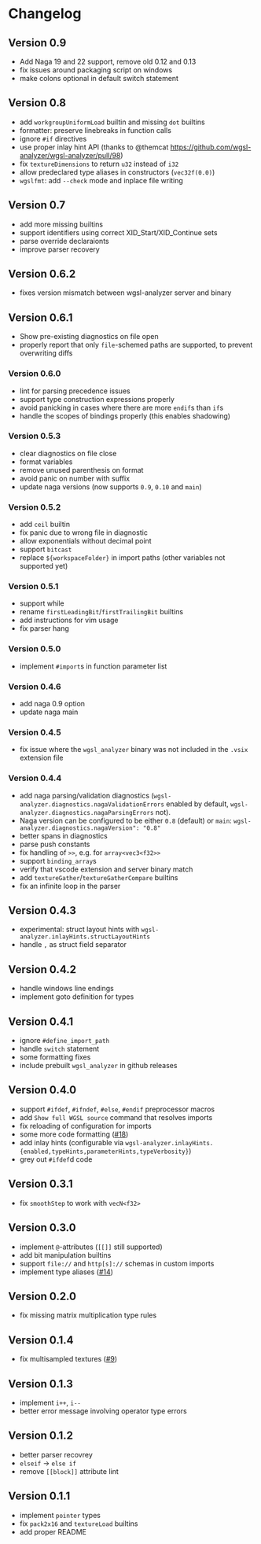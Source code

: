 # Changelog

## Version 0.9

- Add Naga 19 and 22 support, remove old 0.12 and 0.13
- fix issues around packaging script on windows
- make colons optional in default switch statement

## Version 0.8

- add `workgroupUniformLoad` builtin and missing `dot` builtins
- formatter: preserve linebreaks in function calls
- ignore `#if` directives
- use proper inlay hint API (thanks to @themcat <https://github.com/wgsl-analyzer/wgsl-analyzer/pull/98>)
- fix `textureDimensions` to return `u32` instead of `i32`
- allow predeclared type aliases in constructors (`vec32f(0.0)`)
- `wgslfmt`: add `--check` mode and inplace file writing

## Version 0.7

- add more missing builtins
- support identifiers using correct XID\_Start/XID\_Continue sets
- parse override declaraionts
- improve parser recovery

## Version 0.6.2

- fixes version mismatch between wgsl-analyzer server and binary

## Version 0.6.1

- Show pre-existing diagnostics on file open
- properly report that only `file`-schemed paths are supported, to prevent overwriting diffs

### Version 0.6.0

- lint for parsing precedence issues
- support type construction expressions properly
- avoid panicking in cases where there are more `endif`s than `if`s
- handle the scopes of bindings properly (this enables shadowing)

### Version 0.5.3

- clear diagnostics on file close
- format variables
- remove unused parenthesis on format
- avoid panic on number with suffix
- update naga versions (now supports `0.9`, `0.10` and `main`)

### Version 0.5.2

- add `ceil` builtin
- fix panic due to wrong file in diagnostic
- allow exponentials without decimal point
- support `bitcast`
- replace `${workspaceFolder}` in import paths (other variables not supported yet)

### Version 0.5.1

- support while
- rename `firstLeadingBit`/`firstTrailingBit` builtins
- add instructions for vim usage
- fix parser hang

### Version 0.5.0

- implement `#import`s in function parameter list

### Version 0.4.6

- add naga 0.9 option
- update naga main

### Version 0.4.5

- fix issue where the `wgsl_analyzer` binary was not included in the `.vsix` extension file

### Version 0.4.4

- add naga parsing/validation diagnostics (`wgsl-analyzer.diagnostics.nagaValidationErrors` enabled by default, `wgsl-analyzer.diagnostics.nagaParsingErrors` not).
- Naga version can be configured to be either `0.8` (default) or `main`: `wgsl-analyzer.diagnostics.nagaVersion": "0.8"`
- better spans in diagnostics
- parse push constants
- fix handling of `>>`, e.g. for `array<vec3<f32>>`
- support `binding_array`s
- verify that vscode extension and server binary match
- add `textureGather`/`textureGatherCompare` builtins
- fix an infinite loop in the parser

## Version 0.4.3

- experimental: struct layout hints with `wgsl-analyzer.inlayHints.structLayoutHints`
- handle `,` as struct field separator

## Version 0.4.2

- handle windows line endings
- implement goto definition for types

## Version 0.4.1

- ignore `#define_import_path`
- handle `switch` statement
- some formatting fixes
- include prebuilt `wgsl_analyzer` in github releases

## Version 0.4.0

- support `#ifdef`, `#ifndef`, `#else`, `#endif` preprocessor macros
- add `Show full WGSL source` command that resolves imports
- fix reloading of configuration for imports
- some more code formatting ([#18](https://github.com/wgsl-analyzer/wgsl-analyzer/pull/18))
- add inlay hints (configurable via `wgsl-analyzer.inlayHints.{enabled,typeHints,parameterHints,typeVerbosity}`)
- grey out `#ifdef`d code

## Version 0.3.1

- fix `smoothStep` to work with `vecN<f32>`

## Version 0.3.0

- implement `@`-attributes (`[[]]` still supported)
- add bit manipulation builtins
- support `file://` and `http[s]://` schemas in custom imports
- implement type aliases ([#14](https://github.com/wgsl-analyzer/wgsl-analyzer/pull/14))

## Version 0.2.0

- fix missing matrix multiplication type rules

## Version 0.1.4

- fix multisampled textures ([#9](https://github.com/wgsl-analyzer/wgsl-analyzer/issues/9))

## Version 0.1.3

- implement `i++`, `i--`
- better error message involving operator type errors

## Version 0.1.2

- better parser recovrey
- `elseif` -> `else if`
- remove `[[block]]` attribute lint

## Version 0.1.1

- implement `pointer` types
- fix `pack2x16` and `textureLoad` builtins
- add proper README

